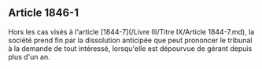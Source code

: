 Article 1846-1
----
Hors les cas visés à l'article [1844-7](/Livre III/Titre IX/Article 1844-7.md), la société prend fin par la dissolution
anticipée que peut prononcer le tribunal à la demande de tout intéressé,
lorsqu'elle est dépourvue de gérant depuis plus d'un an.
